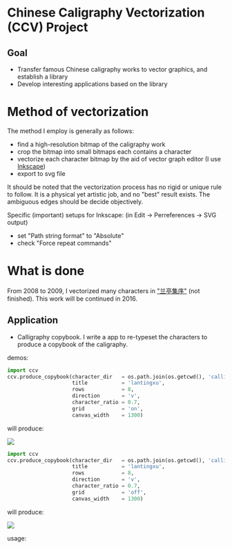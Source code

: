 
# Chinese Caligraphy Vectorization (CCV) Project

## Goal

- Transfer famous Chinese caligraphy works to vector graphics, and establish a library
- Develop interesting applications based on the library

# Method of vectorization

The method I employ is generally as follows:

- find a high-resolution bitmap of the caligraphy work
- crop the bitmap into small bitmaps each contains a character
- vectorize each character bitmap by the aid of vector graph editor (I use [Inkscape](www.inkscape.org))
- export to svg file

It should be noted that the vectorization process has no rigid or unique rule to follow. It is a physical yet artistic job, and no "best" result exists. The ambiguous edges should be decide objectively.

Specific (important) setups for Inkscape: (in Edit -> Perreferences -> SVG output)
- set "Path string format" to "Absolute"
- check "Force repeat commands"


# What is done

From 2008 to 2009, I vectorized many characters in ["兰亭集序"](http://zh.wikipedia.org/wiki/%E8%98%AD%E4%BA%AD%E9%9B%86%E5%BA%8F) (not finished). This work will be continued in 2016.

## Application

- Calligraphy copybook. I write a app to re-typeset the characters to produce a copybook of the caligraphy.

demos:

```python
import ccv
ccv.produce_copybook(character_dir   = os.path.join(os.getcwd(), 'calligraphy', 'lantingxu', 'svg'),
                     title           = 'lantingxu',
                     rows            = 8,
                     direction       = 'v',
                     character_ratio = 0.7,
                     grid            = 'on',
                     canvas_width    = 1300)
```

will produce:

![](https://cdn.rawgit.com/herrkaefer/chinese-calligraphy-vectorization/master/copybooks/lantingxu-withgrid.svg)

```python
import ccv
ccv.produce_copybook(character_dir   = os.path.join(os.getcwd(), 'calligraphy', 'lantingxu', 'svg'),
                     title           = 'lantingxu',
                     rows            = 8,
                     direction       = 'v',
                     character_ratio = 0.7,
                     grid            = 'off',
                     canvas_width    = 1300)
```

will produce:

![](https://cdn.rawgit.com/herrkaefer/chinese-calligraphy-vectorization/master/copybooks/lantingxu-nogrid.svg)

usage:



